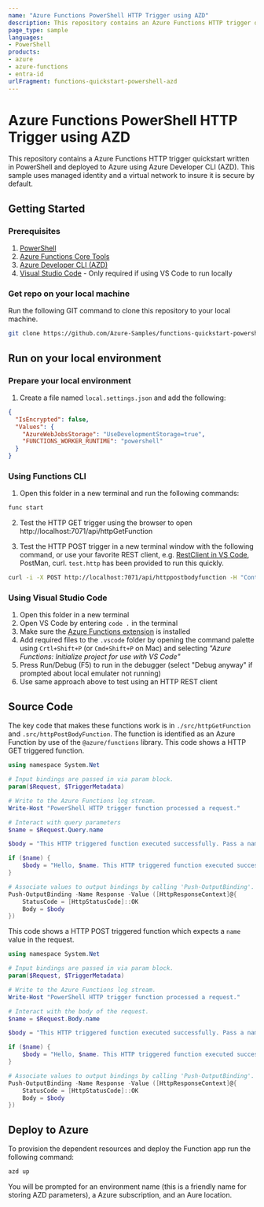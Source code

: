 ```yaml
---
name: "Azure Functions PowerShell HTTP Trigger using AZD"
description: This repository contains an Azure Functions HTTP trigger quickstart written in PowerShell and deployed to Azure Functions Flex Consumption using the Azure Developer CLI (AZD). This sample uses managed identity and a virtual network to insure it is secure by default.
page_type: sample
languages:
- PowerShell
products:
- azure
- azure-functions
- entra-id
urlFragment: functions-quickstart-powershell-azd
---
```


# Azure Functions PowerShell HTTP Trigger using AZD

This repository contains a Azure Functions HTTP trigger quickstart written in PowerShell and deployed to Azure using Azure Developer CLI (AZD). This sample uses managed identity and a virtual network to insure it is secure by default. 

## Getting Started

### Prerequisites

1) [PowerShell](https://learn.microsoft.com/en-us/powershell/scripting/install/installing-powershell?view=powershell-7.4) 
2) [Azure Functions Core Tools](https://learn.microsoft.com/azure/azure-functions/functions-run-local?tabs=v4%2Cmacos%2Ccsharp%2Cportal%2Cbash#install-the-azure-functions-core-tools)
3) [Azure Developer CLI (AZD)](https://learn.microsoft.com/azure/developer/azure-developer-cli/install-azd)
4) [Visual Studio Code](https://code.visualstudio.com/) - Only required if using VS Code to run locally

### Get repo on your local machine
Run the following GIT command to clone this repository to your local machine.
```bash
git clone https://github.com/Azure-Samples/functions-quickstart-powershell-azd.git
```

## Run on your local environment

### Prepare your local environment
1) Create a file named `local.settings.json` and add the following:
```json
{
  "IsEncrypted": false,
  "Values": {
    "AzureWebJobsStorage": "UseDevelopmentStorage=true",
    "FUNCTIONS_WORKER_RUNTIME": "powershell"
  }
}
```

### Using Functions CLI
1) Open this folder in a new terminal and run the following commands:

```bash
func start
```

2) Test the HTTP GET trigger using the browser to open http://localhost:7071/api/httpGetFunction

3) Test the HTTP POST trigger in a new terminal window with the following command, or use your favorite REST client, e.g. [RestClient in VS Code](https://marketplace.visualstudio.com/items?itemName=humao.rest-client), PostMan, curl. `test.http` has been provided to run this quickly.

```bash
curl -i -X POST http://localhost:7071/api/httppostbodyfunction -H "Content-Type: text/json" --data-binary "@src/testdata.json"
```

### Using Visual Studio Code
1) Open this folder in a new terminal
2) Open VS Code by entering `code .` in the terminal
3) Make sure the [Azure Functions extension](https://marketplace.visualstudio.com/items?itemName=ms-azuretools.vscode-azurefunctions) is installed
4) Add required files to the `.vscode` folder by opening the command palette using `Crtl+Shift+P` (or `Cmd+Shift+P` on Mac) and selecting *"Azure Functions: Initialize project for use with VS Code"*
5) Press Run/Debug (F5) to run in the debugger (select "Debug anyway" if prompted about local emulater not running) 
6) Use same approach above to test using an HTTP REST client

## Source Code

The key code that makes these functions work is in `./src/httpGetFunction` and `.src/httpPostBodyFunction`.  The function is identified as an Azure Function by use of the `@azure/functions` library. This code shows a HTTP GET triggered function.  

```powershell
using namespace System.Net

# Input bindings are passed in via param block.
param($Request, $TriggerMetadata)

# Write to the Azure Functions log stream.
Write-Host "PowerShell HTTP trigger function processed a request."

# Interact with query parameters
$name = $Request.Query.name

$body = "This HTTP triggered function executed successfully. Pass a name in the query string for a personalized response."

if ($name) {
    $body = "Hello, $name. This HTTP triggered function executed successfully."
}

# Associate values to output bindings by calling 'Push-OutputBinding'.
Push-OutputBinding -Name Response -Value ([HttpResponseContext]@{
    StatusCode = [HttpStatusCode]::OK
    Body = $body
})
```
This code shows a HTTP POST triggered function which expects a  `name` value in the request.

```powershell
using namespace System.Net

# Input bindings are passed in via param block.
param($Request, $TriggerMetadata)

# Write to the Azure Functions log stream.
Write-Host "PowerShell HTTP trigger function processed a request."

# Interact with the body of the request.
$name = $Request.Body.name

$body = "This HTTP triggered function executed successfully. Pass a name in the request body for a personalized response."

if ($name) {
    $body = "Hello, $name. This HTTP triggered function executed successfully."
}

# Associate values to output bindings by calling 'Push-OutputBinding'.
Push-OutputBinding -Name Response -Value ([HttpResponseContext]@{
    StatusCode = [HttpStatusCode]::OK
    Body = $body
})
```

## Deploy to Azure

To provision the dependent resources and deploy the Function app run the following command:
```bash
azd up
```
You will be prompted for an environment name (this is a friendly name for storing AZD parameters), a Azure subscription, and an Aure location.
